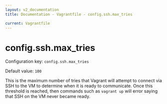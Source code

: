 ```yaml
---
layout: v2_documentation
title: Documentation - Vagrantfile - config.ssh.max_tries

current: Vagrantfile
---
```

# config.ssh.max_tries

Configuration key: `config.ssh.max_tries`

Default value: `100`

This is the maximum number of tries that Vagrant will attempt to
connect via SSH to the VM to determine when it is ready to communicate.
Once this threshold is reached, then commands such as `vagrant up`
will error saying that SSH on the VM never became ready.
